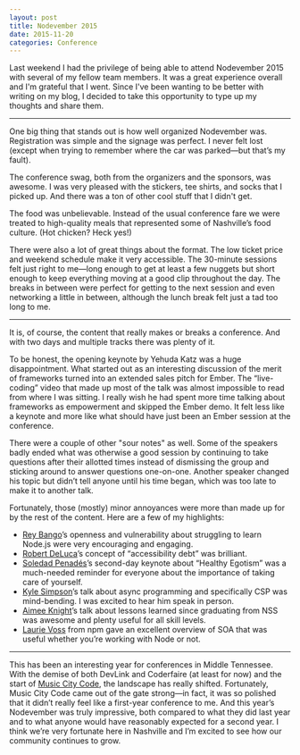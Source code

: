 ```yaml
---
layout: post
title: Nodevember 2015
date: 2015-11-20
categories: Conference
---
```


Last weekend I had the privilege of being able to attend Nodevember 2015 with several of my fellow team members. It was a great experience overall and I'm grateful that I went. Since I've been wanting to be better with writing on my blog, I decided to take this opportunity to type up my thoughts and share them.

---

One big thing that stands out is how well organized Nodevember was. Registration was simple and the signage was perfect. I never felt lost (except when trying to remember where the car was parked—but that’s my fault).

The conference swag, both from the organizers and the sponsors, was awesome. I was very pleased with the stickers, tee shirts, and socks that I picked up. And there was a ton of other cool stuff that I didn't get.

The food was unbelievable. Instead of the usual conference fare we were treated to high-quality meals that represented some of Nashville’s food culture. (Hot chicken? Heck yes!)

There were also a lot of great things about the format. The low ticket price and weekend schedule make it very accessible. The 30-minute sessions felt just right to me—long enough to get at least a few nuggets but short enough to keep everything moving at a good clip throughout the day. The breaks in between were perfect for getting to the next session and even networking a little in between, although the lunch break felt just a tad too long to me.

---

It is, of course, the content that really makes or breaks a conference. And with two days and multiple tracks there was plenty of it.

To be honest, the opening keynote by Yehuda Katz was a huge disappointment. What started out as an interesting discussion of the merit of frameworks turned into an extended sales pitch for Ember. The “live-coding” video that made up most of the talk was almost impossible to read from where I was sitting. I really wish he had spent more time talking about frameworks as empowerment and skipped the Ember demo. It felt less like a keynote and more like what should have just been an Ember session at the conference.

There were a couple of other "sour notes" as well. Some of the speakers badly ended what was otherwise a good session by continuing to take questions after their allotted times instead of dismissing the group and sticking around to answer questions one-on-one. Another speaker changed his topic but didn’t tell anyone until his time began, which was too late to make it to another talk.

Fortunately, those (mostly) minor annoyances were more than made up for by the rest of the content. Here are a few of my highlights:

- [Rey Bango](http://twitter.com/reybango)’s openness and vulnerability about struggling to learn Node.js were very encouraging and engaging.
- [Robert DeLuca](http://twitter.com/robdel12)’s concept of “accessibility debt” was brilliant.
- [Soledad Penadés](http://twitter.com/supersole)’s second-day keynote about “Healthy Egotism” was a much-needed reminder for everyone about the importance of taking care of yourself.
- [Kyle Simpson](http://twitter.com/getify)’s talk about async programming and specifically CSP was mind-bending. I was excited to hear him speak in person.
- [Aimee Knight](http://twitter.com/Aimee_Knight)’s talk about lessons learned since graduating from NSS was awesome and plenty useful for all skill levels.
- [Laurie Voss](http://twitter.com/seldo) from npm gave an excellent overview of SOA that was useful whether you’re working with Node or not.

---

This has been an interesting year for conferences in Middle Tennessee. With the demise of both DevLink and Coderfaire (at least for now) and the start of [Music City Code](http://www.musiccitycode.com), the landscape has really shifted. Fortunately, Music City Code came out of the gate strong—in fact, it was so polished that it didn’t really feel like a first-year conference to me. And this year’s Nodevember was truly impressive, both compared to what they did last year and to what anyone would have reasonably expected for a second year. I think we’re very fortunate here in Nashville and I’m excited to see how our community continues to grow.

